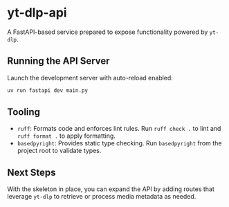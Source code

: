 # yt-dlp-api

A FastAPI-based service prepared to expose functionality powered by `yt-dlp`.

## Running the API Server

Launch the development server with auto-reload enabled:
```bash
uv run fastapi dev main.py
```

## Tooling

- `ruff`: Formats code and enforces lint rules. Run `ruff check .` to lint and `ruff format .` to apply formatting.
- `basedpyright`: Provides static type checking. Run `basedpyright` from the project root to validate types.

## Next Steps

With the skeleton in place, you can expand the API by adding routes that leverage `yt-dlp` to retrieve or process media metadata as needed.
